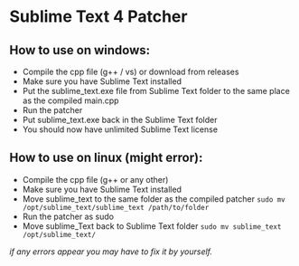 
# Sublime Text 4 Patcher


## How to use on windows:
- Compile the cpp file (g++ / vs) or download from releases
- Make sure you have Sublime Text installed
- Put the sublime_text.exe file from Sublime Text folder to the same place as the compiled main.cpp
- Run the patcher
- Put sublime_text.exe back in the Sublime Text folder
- You should now have unlimited Sublime Text license

## How to use on linux (might error):
- Compile the cpp file (g++ or any other)
- Make sure you have Sublime Text installed
- Move sublime_text to the same folder as the compiled patcher `sudo mv /opt/sublime_text/sublime_text /path/to/folder`
- Run the patcher as sudo
- Move sublime_Text back to Sublime Text folder `sudo mv sublime_text /opt/sublime_text/`

_if any errors appear you may have to fix it by yourself._
